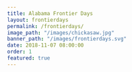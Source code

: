 ```yaml
---
title: Alabama Frontier Days
layout: frontierdays
permalink: /frontierdays/
image_path: "/images/chickasaw.jpg"
banner_path: "/images/frontierdays.svg"
date: 2018-11-07 08:00:00
order: 1
featured: true
---
```



